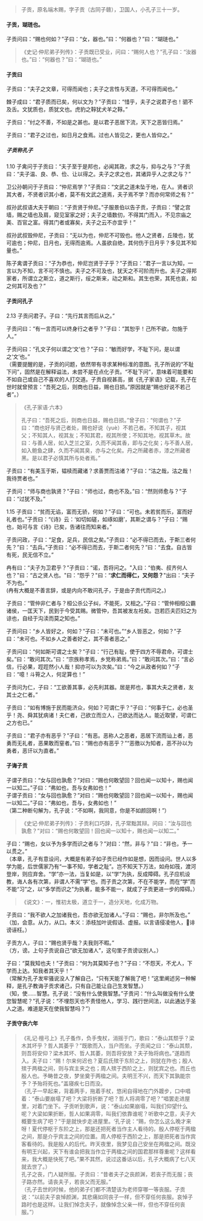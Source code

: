 
> 子贡，原名端木赐，字子贡（古同子赣），卫国人，小孔子三十一岁。

#### 子贡，瑚琏也。

子贡问曰：“赐也何如？”子曰：“女，器也。”曰：“何器也？”曰：“瑚琏也。”
> 《史记·仲尼弟子列传》：子贡既已受业，问曰：“赐何人也？”孔子曰：“汝器也。”曰：“何器也？”曰：“瑚琏也。”

#### 子贡曰

子贡曰：“夫子之文章，可得而闻也；夫子之言性与天道，不可得而闻也。”

棘子成曰：“君子质而已矣，何以文为？”子贡曰：“惜乎，夫子之说君子也！驷不及舌。文犹质也，质犹文也。虎豹之鞟犹犬羊之鞟。”

子贡曰：“纣之不善，不如是之甚也。是以君子恶居下流，天下之恶皆归焉。”

子贡曰：“君子之过也，如日月之食焉。过也人皆见之，更也人皆仰之。”

##### 子贡称孔子

1.10 子禽问于子贡曰：“夫子至于是邦也，必闻其政，求之与，抑与之与？”子贡曰：“夫子温、良、恭、俭、让以得之。夫子之求之也，其诸异乎人之求之与？”

卫公孙朝问于子贡曰：“仲尼焉学？”子贡曰：“文武之道未坠于地，在人。贤者识其大者，不贤者识其小者，莫不有文武之道焉，夫子焉不学？而亦何常师之有？”

叔孙武叔语大夫于朝曰：“子贡贤于仲尼。”子服景伯以告子贡，子贡曰：“譬之宫墙，赐之墙也及肩，窥见室家之好；夫子之墙数仞，不得其门而入，不见宗庙之美、百官之富。得其门者或寡矣，夫子之云不亦宜乎！”

叔孙武叔毁仲尼，子贡曰：“无以为也，仲尼不可毁也。他人之贤者，丘陵也，犹可逾也；仲尼，日月也，无得而逾焉。人虽欲自绝，其何伤于日月乎？多见其不知量也。”

陈子禽谓子贡曰：“子为恭也，仲尼岂贤于子乎？”子贡曰：“君子一言以为知，一言以为不知，言不可不慎也。夫子之不可及也，犹天之不可阶而升也。夫子之得邦家者，所谓立之斯立，道之斯行，绥之斯来，动之斯和。其生也荣，其死也哀，如之何其可及也？”

#### 子贡问孔子

2.13 子贡问君子。子曰：“先行其言而后从之。”

子贡问曰：“有一言而可以终身行之者乎？”子曰：“其恕乎！己所不欲，勿施于人。”

子贡问曰：“孔文子何以谓之‘文’也？”子曰：“敏而好学，不耻下问，是以谓之‘文’也。”    
（需要提醒的是，子贡的问题，依然带有寻求某种标准的意图。孔子所说的“不耻下问”，固然是在解释谥法，未尝不是在点化子贡。“不耻下问”，意味着可能要和不如自己或自己不喜欢的人打交道。子贡自视甚高，据《孔子家语》记载，孔子在世时就曾预言：“吾死之后，则商也日益，赐也日损。”原因就是“赐也好说不若己者”。）
> 《孔子家语·六本》
> 
> 孔子曰：“吾死之后，则商也日益，赐也日损。”曾子曰：“何谓也？”子曰：“商也好与贤己者处，赐也好说（yuè）不若己者。不知其子，视其父；不知其人，视其友；不知其君，视其所使；不知其地，视其草木。故曰：与善人居，如入芝兰之室，久而不闻其香，即与之化矣；与不善人居，如入鲍鱼之肆，久而不闻其臭，亦与之化矣。丹之所藏者赤，漆之所藏者黑。是以君子必慎其所与处者焉。”

子贡曰：“有美玉于斯，韫椟而藏诸？求善贾而沽诸？”子曰：“沽之哉，沽之哉！我待贾者也。”

子贡问：“师与商也孰贤？”子曰：“师也过，商也不及。”曰：“然则师愈与？”子曰：“过犹不及。”

1.15 子贡曰：“贫而无谄，富而无骄，何如？”子曰：“可也。未若贫而乐，富而好礼者也。”子贡曰：“《诗》云：‘如切如磋，如琢如磨’，其斯之谓与？”子曰：“赐也，始可与言《诗》已矣，告诸往而知来者。”

子贡问政，子曰：“足食，足兵，民信之矣。”子贡曰：“必不得已而去，于斯三者何先？”曰：“去兵。”子贡曰：“必不得已而去，于斯二者何先？”曰：“去食。自古皆有死，民无信不立。”

冉有曰：“夫子为卫君乎？”子贡曰：“诺，吾将问之。"入曰：“伯夷、叔齐何人也？"曰：“古之贤人也。"曰：“怨乎？"曰：“**求仁而得仁，又何怨？**"出曰：“夫子不为也。”    
(冉有大概是不善言辞，或是内向不敢问孔子，于是由子贡代而问之。)

子贡曰：“管仲非仁者与？桓公杀公子纠，不能死，又相之。”子曰：“管仲相桓公霸诸侯，一匡天下，民到于今受其赐。微管仲，吾其被发左衽矣。岂若匹夫匹妇之为谅也，自经于沟渎而莫之知也。”

子贡问曰：“乡人皆好之，何如？”子曰：“未可也。”“乡人皆恶之，何如？”子曰：“未可也。不如乡人之善者好之，其不善者恶之。”

子贡问曰：“何如斯可谓之士矣？”子曰：“行己有耻，使于四方不辱君命，可谓士矣。”曰：“敢问其次。”曰：“宗族称孝焉，乡党称弟焉。”曰：“敢问其次。”曰：“言必信，行必果，踁踁然小人哉！抑亦可以为次矣。”曰：“今之从政者何如？”子曰：“噫！斗筲之人，何足算也！”

子贡问为仁，子曰：“工欲善其事，必先利其器。居是邦也，事其大夫之贤者，友其士之仁者。”    

子贡曰：“如有博施于民而能济众，何如？可谓仁乎？”子曰：“何事于仁，必也圣乎！尧、舜其犹病诸！夫仁者，己欲立而立人，己欲达而达人。能近取譬，可谓仁之方也已。”  

子贡曰：“君子亦有恶乎？”子曰：“有恶。恶称人之恶者，恶居下流而讪上者，恶勇而无礼者，恶果敢而窒者。”曰：“赐也亦有恶乎？”“恶徼以为知者，恶不孙以为勇者，恶讦以为直者。”

#### 子诲子贡

子谓子贡曰：“女与回也孰愈？”对曰：“赐也何敢望回？回也闻一以知十，赐也闻一以知二。”子曰：“弗如也，吾与女弗如也！”    
子谓子贡曰：“女与回也孰愈？”对曰：“赐也何敢望回？回也闻一以知十，赐也闻一以知二。”子曰：“弗如也，吾与，女弗如也！”   
（第二种断句解为，孔子说：“不如啊，我同意，你是不如颜回啊！”）    
> 《史记·仲尼弟子列传》：子贡利口巧辞，孔子常黜其辩。问曰：“汝与回也孰愈？”对曰：“赐也何敢望回！回也闻一以知十，赐也闻一以知二。”

子曰：“赐也，女以予为多学而识之者与？”对曰：“然，非与？”曰：“非也，予一以贯之。”    
（本章，孔子有意设问，大概是有弟子如子贡已经作如是想，因而设问。世人以多学为能，后世儒家乃有“一事不知，学者之耻”。岂不知天下万法，如舟如筏，渡河登岸，则应弃舍。“学”亦一法，当复如是，以“学”为执，反成障碍。孔子应机设教，诲人各有次第，非谓人不需“学”也。而子贡之次第，不在不能学，而在“学”而不能“习”之，以“多学而识之”为执著，能多不能一，就成了子贡更进一步的障碍。）
> 《说文》：一，惟初太极，道立于一，造分天地，化成万物。

子贡曰：“我不欲人之加诸我也，吾亦欲无加诸人。”子曰：“赐也，非尔所及也。”   
（加，会意。从力，从口。本义：添枝加叶说假话、虚报。以言语侵凌他人，诽谤诬枉。）

子贡方人，子曰：“赐也贤乎哉？夫我则不暇。”   
（方，谤。上句子贡说自己“欲无加诸人”，这句里子贡谤议别人。）

子曰：“莫我知也夫！”子贡曰：“何为其莫知子也？”子曰：“不怨天，不尤人，下学而上达。知我者其天乎！”    
（常解为孔子发牢骚说没人了解自己，“只有天能了解我了吧！”这里阐述另一种解释，是孔子教诲子贡求诸己，只有自己能让自己生发智慧。）        
（知，使……智慧。孔子说：“没有什么使我智慧。”子贡问：“什么叫做没有什么使您智慧呢？”孔子说：“不埋怨天也不责怪他人，学习、践行世间法，以此通达于圣人之道。难道是天在使我智慧吗？”）

#### 子贡守丧六年

> 《礼记·檀弓上》孔子蚤作，负手曳杖，消摇于门，歌曰：“泰山其颓乎？梁木其坏乎？哲人其萎乎？”既歌而入，当户而坐。子贡闻之曰：“泰山其颓，则吾将安仰？梁木其坏、哲人其萎，则吾将安放？夫子殆将病也。”遂趋而入。夫子曰：“赐！尔来何迟也？夏后氏殡于东阶之上，则犹在阼也；殷人殡于两楹之间，则与宾主夹之也；周人殡于西阶之上，则犹宾之也。而丘也殷人也。予畴昔之夜，梦坐奠于两楹之间。夫明王不兴，而天下其孰能宗予？予殆将死也。”盖寝疾七日而没。   
> （孔子一早起来，背着两手，拖着手杖，悠闲自得地在门外踱步，口中唱着：“泰山要崩塌了吧？大梁将折断了吧？哲人将凋零了吧？”唱罢走进屋里，对着门坐下。子贡听到歌声，说：“泰山如果崩塌，叫我们仰望什么呢？大梁如果折断，哲人如果凋零，叫我们依靠谁呢？听歌中之意，夫子大概要生病了吧？”于是就快步走进屋里。‘孔子说：“赐，你怎么这么晚才来呀！夏代停枢于东阶之上，那是还把死者当作主人看待的。殷人停枢于两楹之间，那是介乎宾主之间的位置。周人停枢于西阶之上，那是把死者当作宾客看待的。我是殷人的后代。昨天夜里，我梦见自己安坐在两楹之间。既没有明王兴起，天下有谁会把我当作立于两楹之间的国君那样尊重呢？这样看来，我大概是快死了吧。”果不其然，说过这番话以后，孔子大概病了七八天就去世了。）   
> 孔子之丧，门人疑所服。子贡曰：“昔者夫子之丧颜渊，若丧子而无服；丧子路亦然。请丧夫子，若丧父而无服。”   
> （孔子去世的时候，他的弟子们都不清楚该为老师穿哪一等丧服。子贡说：“以前夫子哀悼颜渊，其悲痛如同丧子一样，但不穿任何丧服。哀悼子路时也是这样。让我们悼念夫子，就像悼念父亲一样，但也不穿任何丧服。”）
